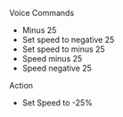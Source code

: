 Voice Commands

* Minus 25
* Set speed to negative 25
* Set speed to minus 25
* Speed minus 25
* Speed negative 25

Action

* Set Speed to -25%